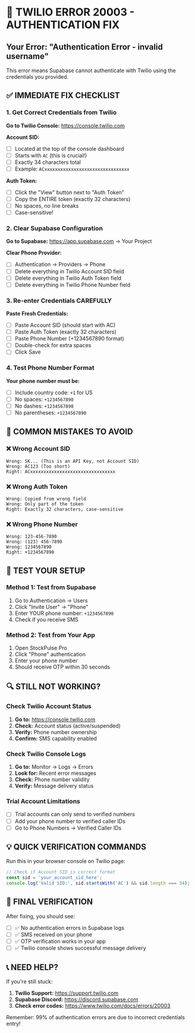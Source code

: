 # 🚨 TWILIO ERROR 20003 - AUTHENTICATION FIX

## Your Error: "Authentication Error - invalid username"

This error means Supabase cannot authenticate with Twilio using the credentials you provided.

## ✅ IMMEDIATE FIX CHECKLIST

### 1. Get Correct Credentials from Twilio

**Go to Twilio Console:** https://console.twilio.com

**Account SID:**
- [ ] Located at the top of the console dashboard
- [ ] Starts with `AC` (this is crucial!)
- [ ] Exactly 34 characters total
- [ ] Example: `ACxxxxxxxxxxxxxxxxxxxxxxxxxxxxxxxx`

**Auth Token:**
- [ ] Click the "View" button next to "Auth Token"
- [ ] Copy the ENTIRE token (exactly 32 characters)
- [ ] No spaces, no line breaks
- [ ] Case-sensitive!

### 2. Clear Supabase Configuration

**Go to Supabase:** https://app.supabase.com → Your Project

**Clear Phone Provider:**
- [ ] Authentication → Providers → Phone
- [ ] Delete everything in Twilio Account SID field
- [ ] Delete everything in Twilio Auth Token field
- [ ] Delete everything in Twilio Phone Number field

### 3. Re-enter Credentials CAREFULLY

**Paste Fresh Credentials:**
- [ ] Paste Account SID (should start with AC)
- [ ] Paste Auth Token (exactly 32 characters)
- [ ] Paste Phone Number (+1234567890 format)
- [ ] Double-check for extra spaces
- [ ] Click Save

### 4. Test Phone Number Format

**Your phone number must be:**
- [ ] Include country code: `+1` for US
- [ ] No spaces: `+1234567890`
- [ ] No dashes: `+1234567890`
- [ ] No parentheses: `+1234567890`

## 🔧 COMMON MISTAKES TO AVOID

### ❌ Wrong Account SID
```
Wrong: SK... (This is an API Key, not Account SID)
Wrong: AC123 (Too short)
Right: ACxxxxxxxxxxxxxxxxxxxxxxxxxxxxxxxx
```

### ❌ Wrong Auth Token
```
Wrong: Copied from wrong field
Wrong: Only part of the token
Right: Exactly 32 characters, case-sensitive
```

### ❌ Wrong Phone Number
```
Wrong: 123-456-7890
Wrong: (123) 456-7890
Wrong: 1234567890
Right: +1234567890
```

## 🧪 TEST YOUR SETUP

### Method 1: Test from Supabase
1. Go to Authentication → Users
2. Click "Invite User" → "Phone"
3. Enter YOUR phone number: `+1234567890`
4. Check if you receive SMS

### Method 2: Test from Your App
1. Open StockPulse Pro
2. Click "Phone" authentication
3. Enter your phone number
4. Should receive OTP within 30 seconds

## 🔍 STILL NOT WORKING?

### Check Twilio Account Status
1. **Go to:** https://console.twilio.com
2. **Check:** Account status (active/suspended)
3. **Verify:** Phone number ownership
4. **Confirm:** SMS capability enabled

### Check Twilio Console Logs
1. **Go to:** Monitor → Logs → Errors
2. **Look for:** Recent error messages
3. **Check:** Phone number validity
4. **Verify:** Message delivery status

### Trial Account Limitations
- [ ] Trial accounts can only send to verified numbers
- [ ] Add your phone number to verified caller IDs
- [ ] Go to Phone Numbers → Verified Caller IDs

## 💡 QUICK VERIFICATION COMMANDS

Run this in your browser console on Twilio page:
```javascript
// Check if Account SID is correct format
const sid = 'your_account_sid_here';
console.log('Valid SID:', sid.startsWith('AC') && sid.length === 34);
```

## 🎯 FINAL VERIFICATION

After fixing, you should see:
- [ ] ✅ No authentication errors in Supabase logs
- [ ] ✅ SMS received on your phone
- [ ] ✅ OTP verification works in your app
- [ ] ✅ Twilio console shows successful message delivery

## 📞 NEED HELP?

If you're still stuck:
1. **Twilio Support:** https://support.twilio.com
2. **Supabase Discord:** https://discord.supabase.com
3. **Check error codes:** https://www.twilio.com/docs/errors/20003

Remember: 99% of authentication errors are due to incorrect credentials entry!
